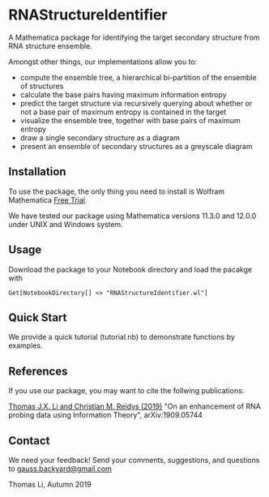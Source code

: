 # RNAStructureIdentifier
A Mathematica package for identifying the target secondary structure from RNA structure ensemble.

Amongst other things, our implementations allow you to:

- compute the ensemble tree, a hierarchical bi-partition of the ensemble of structures
- calculate the base pairs having maximum information entropy
- predict the target structure via recursively querying about whether or not
	a base pair of maximum entropy is contained in the target
- visualize the ensemble tree, together with base pairs of maximum entropy
- draw a single secondary structure as a diagram
- present an ensemble of secondary structures as a greyscale diagram

## Installation

To use the package, the only thing you need to install is Wolfram Mathematica [Free Trial](https://www.wolfram.com/mathematica/trial/).

We have tested our package using Mathematica versions 11.3.0 and 12.0.0 under UNIX and Windows system.

## Usage
Download the package to your Notebook directory and load the pacakge with
```
Get[NotebookDirectory[] <> "RNAStructureIdentifier.wl"]
```

## Quick Start

We provide a quick tutorial (tutorial.nb) to demonstrate functions by examples.


## References

If you use our package, you may want to cite the follwing publications:

[Thomas J.X. Li and Christian M. Reidys (2019)](http://arxiv.org/abs/1909.05744)
"On an enhancement of RNA probing data using Information Theory", arXiv:1909.05744


## Contact

We need your feedback! Send your comments, suggestions, and questions to
gauss.backyard@gmail.com

Thomas Li, Autumn 2019
